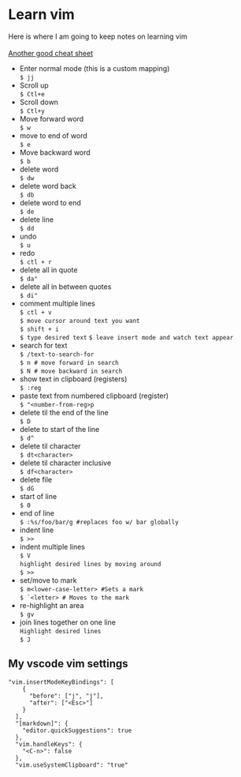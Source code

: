 # Learn vim

Here is where I am going to keep notes on learning vim \
\
[Another good cheat sheet](http://tnerual.eriogerg.free.fr/vimqrc.html)
- Enter normal mode (this is a custom mapping)\
  `$ jj`
- Scroll up \
  `$ Ctl+e`
- Scroll down \
  `$ Ctl+y`
- Move forward word \
  `$ w`
- move to end of word \
  `$ e`
- Move backward word \
  `$ b`
- delete word\
  `$ dw`
- delete word back \
  `$ db`
- delete word to end \
  `$ de`
- delete line \
  `$ dd`
- undo \
  `$ u`
- redo \
  `$ ctl + r`
- delete all in quote \
  `$ da"`
- delete all in between quotes \
  `$ di"`
- comment multiple lines \
  `$ ctl + v` \
  `$ move cursor around text you want` \
  `$ shift + i` \
  `$ type desired text`
  `$ leave insert mode and watch text appear`
- search for text \
  `$ /text-to-search-for` \
  `$ n # move forward in search` \
  `$ N # move backward in search`
- show text in clipboard (registers) \
  `$ :reg`
- paste text from numbered clipboard (register) \
  `$ "<number-from-reg>p`
- delete til the end of the line \
  `$ D`
- delete to start of the line \
  `$ d^`
- delete til character \
  `$ dt<character>`
- delete til character inclusive \
  `$ df<character>`
- delete file \
`$ dG `
- start of line \
`$ 0 `
- end of line \
`$ :%s/foo/bar/g #replaces foo w/ bar globally`
- indent line \
  `$ >>`
- indent multiple lines \
  `$ V` \
  `highlight desired lines by moving around` \
  `$ >>`
- set/move to mark \
  `$ m<lower-case-letter> #Sets a mark` \
  ````$ `<letter> # Moves to the mark````
- re-highlight an area \
  `$ gv`
- join lines together on one line \
  `Highlight desired lines` \
  `$ J`



## My vscode vim settings

```
"vim.insertModeKeyBindings": [
    {
      "before": ["j", "j"],
      "after": ["<Esc>"]
    }
  ],
  "[markdown]": {
    "editor.quickSuggestions": true
  },
  "vim.handleKeys": {
    "<C-n>": false
  },
  "vim.useSystemClipboard": "true"
```
